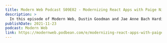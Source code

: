 ```yaml
---
title: Modern Web Podcast S09E02 - Modernizing React Apps with Paige Niedringhaus & Mark Erikson
description: >
  In this episode of Modern Web, Dustin Goodman and Jae Anne Bach Hardie sit down with Paige Niedringhaus and Mark Erikson to talk about modernizing react applications! They discuss Paige's new course on Newline and some of the stories and experiences that inspired it and hear about Mark & Paige's stories of implementing these practices in their recent projects.
publishDate: 2021-11-23
podcast: Modern Web
link: https://modernweb.podbean.com/e/modernizing-react-apps-with-paige-niedringhaus-mark-erikson/
---
```

